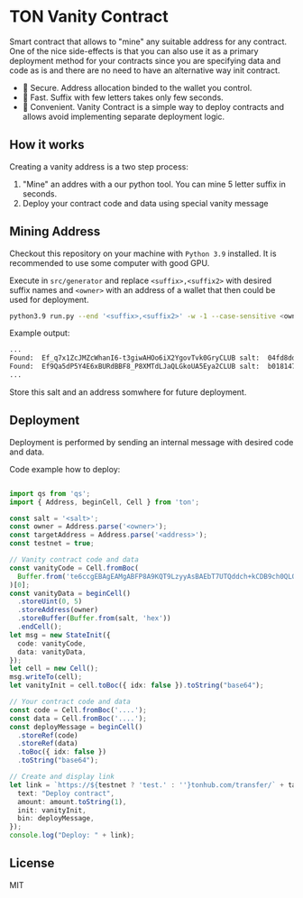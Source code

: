 # TON Vanity Contract

Smart contract that allows to "mine" any suitable address for any contract. One of the nice side-effects is that you can also use it as a primary deployment method for your contracts since you are specifying data and code as is and there are no need to have an alternative way init contract.

* 🔐 Secure. Address allocation binded to the wallet you control.
* 🚀 Fast. Suffix with few letters takes only few seconds.
* 🤝 Convenient. Vanity Contract is a simple way to deploy contracts and allows avoid implementing separate deployment logic.

## How it works

Creating a vanity address is a two step process:

1) "Mine" an addres with a our python tool. You can mine 5 letter suffix in seconds.
2) Deploy your contract code and data using special vanity message


## Mining Address

Checkout this repository on your machine with `Python 3.9` installed. It is recommended to use some computer with good GPU.

Execute in `src/generator` and replace `<suffix>,<suffix2>` with desired suffix names and `<owner>` with an address of a wallet that then could be used for deployment.

```bash
python3.9 run.py --end '<suffix>,<suffix2>' -w -1 --case-sensitive <owner>
```

Example output:
```bash
...
Found:  Ef_q7x1ZcJMZcWhanI6-t3giwAHOo6iX2YgovTvk0GryCLUB salt:  04fd8dda6b23067c1aa45c5af500174dc6c4d79b7d50c9de81ffb9e4a62c2d2a
Found:  Ef9Qa5dP5Y4E6xBURdBBF8_P8XMTdLJaQLGkoUA5Eya2CLUB salt:  b0181470628ea0c341c4327e188dfba1a46be8527933f031ef61af6f35ffacf8
...
```

Store this salt and an address somwhere for future deployment.

## Deployment

Deployment is performed by sending an internal message with desired code and data.

Code example how to deploy:

```ts

import qs from 'qs';
import { Address, beginCell, Cell } from 'ton';

const salt = '<salt>';
const owner = Address.parse('<owner>');
const targetAddress = Address.parse('<address>');
const testnet = true;

// Vanity contract code and data
const vanityCode = Cell.fromBoc(
  Buffer.from('te6ccgEBAgEAMgABFP8A9KQT9LzyyAsBAEbT7UTQddch+kCDB9ch0QLQ0wMx+kAwWMcF8ojU1NEB+wTtVA==')
)[0];
const vanityData = beginCell()
  .storeUint(0, 5)
  .storeAddress(owner)
  .storeBuffer(Buffer.from(salt, 'hex'))
  .endCell();
let msg = new StateInit({
  code: vanityCode,
  data: vanityData,
});
let cell = new Cell();
msg.writeTo(cell);
let vanityInit = cell.toBoc({ idx: false }).toString("base64");

// Your contract code and data
const code = Cell.fromBoc('....');
const data = Cell.fromBoc('....');
const deployMessage = beginCell()
  .storeRef(code)
  .storeRef(data)
  .toBoc({ idx: false })
  .toString("base64");

// Create and display link
let link = `https://${testnet ? 'test.' : ''}tonhub.com/transfer/` + targetAddress.toFriendly({ testOnly: testnet }) + "?" + qs.stringify({
  text: "Deploy contract",
  amount: amount.toString(1),
  init: vanityInit,
  bin: deployMessage,
});
console.log("Deploy: " + link);

```

## License

MIT
